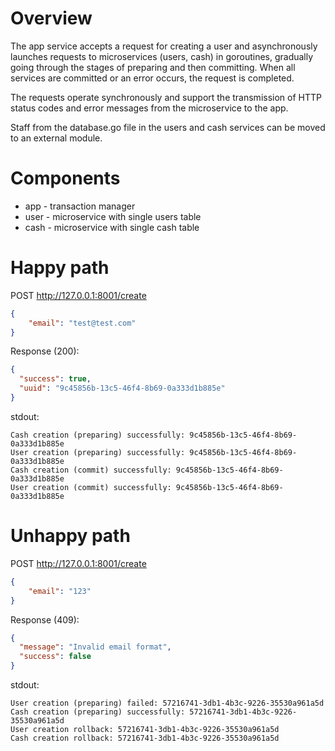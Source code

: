 # Overview

The app service accepts a request for creating a user and asynchronously launches requests to microservices (users, cash) in goroutines, gradually going through the stages of preparing and then committing. When all services are committed or an error occurs, the request is completed.

The requests operate synchronously and support the transmission of HTTP status codes and error messages from the microservice to the app.

Staff from the database.go file in the users and cash services can be moved to an external module.

# Components

- app - transaction manager
- user - microservice with single users table
- cash - microservice with single cash table

# Happy path

POST http://127.0.0.1:8001/create

```json
{
    "email": "test@test.com"
}
```

Response (200):

```json
{
  "success": true,
  "uuid": "9c45856b-13c5-46f4-8b69-0a333d1b885e"
}
```

stdout:

```
Cash creation (preparing) successfully: 9c45856b-13c5-46f4-8b69-0a333d1b885e
User creation (preparing) successfully: 9c45856b-13c5-46f4-8b69-0a333d1b885e
Cash creation (commit) successfully: 9c45856b-13c5-46f4-8b69-0a333d1b885e
User creation (commit) successfully: 9c45856b-13c5-46f4-8b69-0a333d1b885e
```

# Unhappy path

POST http://127.0.0.1:8001/create
```json
{
    "email": "123"
}
```

Response (409):

```json
{
  "message": "Invalid email format",
  "success": false
}
```

stdout:

```
User creation (preparing) failed: 57216741-3db1-4b3c-9226-35530a961a5d
Cash creation (preparing) successfully: 57216741-3db1-4b3c-9226-35530a961a5d
User creation rollback: 57216741-3db1-4b3c-9226-35530a961a5d
Cash creation rollback: 57216741-3db1-4b3c-9226-35530a961a5d
```
